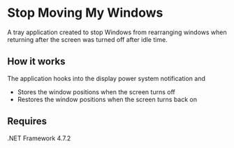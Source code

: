 # Stop Moving My Windows
A tray application created to stop Windows from rearranging windows when returning after the screen was turned off after idle time.

## How it works
The application hooks into the display power system notification and
- Stores the window positions when the screen turns off
- Restores the window positions when the screen turns back on

## Requires
.NET Framework 4.7.2
